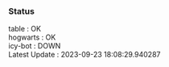### Status


table : OK  
hogwarts : OK  
icy-bot : DOWN  
Latest Update : 2023-09-23 18:08:29.940287
